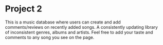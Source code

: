 # Project 2

This is a music database where users can create and add comments/reviews on recently added songs. 
A consistently updating library of inconsistent genres, albums and artists. Feel free to add your taste and comments to any song you see on the page. 